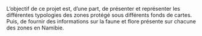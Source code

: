 L’objectif de ce projet est, d’une part, de présenter et représenter les différentes typologies des zones protégé sous différents fonds de cartes. Puis, de fournir des informations sur la faune et flore présente sur chacune des zones en Namibie.
